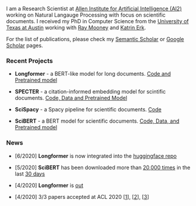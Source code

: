 I am a Research Scientist at [Allen Institute for Artificial Intelligence (AI2)](https://allenai.org/) working on Natural Langauge Processing with focus on scientific documents. 
I received my PhD in Computer Science from the [University of Texas at Austin](https://www.cs.utexas.edu/) working with [Ray Mooney](https://www.cs.utexas.edu/~mooney/) and [Katrin Erk](http://www.katrinerk.com/). 

For the list of publications, 
please check my [Semantic Scholar](https://www.semanticscholar.org/author/Iz-Beltagy/46181066?sort=pub-date) or [Google Scholar](https://scholar.google.com/citations?hl=en&user=jkV6H1gAAAAJ&view_op=list_works&sortby=pubdate) pages.


### Recent Projects

- **Longformer** - a BERT-like model for long documents. [Code and Pretrained model](https://github.com/allenai/longformer)

- **SPECTER** - a citation-informed embedding model for scintific documents.  [Code, Data and Pretrained Model](https://github.com/allenai/specter)

- **SciSpacy** - a Spacy pipeline for scientific documents. [Code](https://github.com/allenai/scispacy)

- **SciBERT** - a BERT model for scientific documents. [Code, Data, and Pretrained model](https://github.com/allenai/scibert)

### News

- [6/2020] **Longformer** is now integrated into the [huggingface repo](https://huggingface.co/allenai/longformer-base-4096)

- [5/2020] **SciBERT** has been downloaded more than [20,000 times](https://huggingface.co/allenai/scibert_scivocab_uncased) in the last [30 days](https://raw.githubusercontent.com/ibeltagy/ibeltagy.github.io/master/assets/scibert.png?raw=true)

- [4/2020] **Longformer** is [out](https://twitter.com/i_beltagy/status/1254907063492206592)

- [4/2020] 3/3 papers accepted at ACL 2020 [[1](https://github.com/allenai/scirex)], [[2](https://github.com/allenai/specter)], [[3](https://github.com/allenai/dont-stop-pretraining)]
